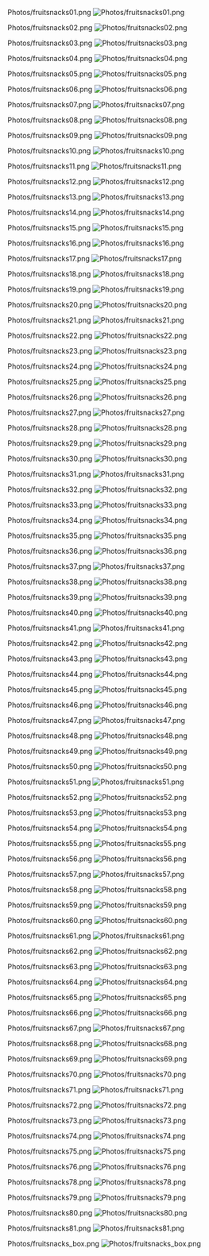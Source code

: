 Photos/fruitsnacks01.png
![`Photos/fruitsnacks01.png`](Photos/fruitsnacks01.png)


Photos/fruitsnacks02.png
![`Photos/fruitsnacks02.png`](Photos/fruitsnacks02.png)


Photos/fruitsnacks03.png
![`Photos/fruitsnacks03.png`](Photos/fruitsnacks03.png)


Photos/fruitsnacks04.png
![`Photos/fruitsnacks04.png`](Photos/fruitsnacks04.png)


Photos/fruitsnacks05.png
![`Photos/fruitsnacks05.png`](Photos/fruitsnacks05.png)


Photos/fruitsnacks06.png
![`Photos/fruitsnacks06.png`](Photos/fruitsnacks06.png)


Photos/fruitsnacks07.png
![`Photos/fruitsnacks07.png`](Photos/fruitsnacks07.png)


Photos/fruitsnacks08.png
![`Photos/fruitsnacks08.png`](Photos/fruitsnacks08.png)


Photos/fruitsnacks09.png
![`Photos/fruitsnacks09.png`](Photos/fruitsnacks09.png)


Photos/fruitsnacks10.png
![`Photos/fruitsnacks10.png`](Photos/fruitsnacks10.png)


Photos/fruitsnacks11.png
![`Photos/fruitsnacks11.png`](Photos/fruitsnacks11.png)


Photos/fruitsnacks12.png
![`Photos/fruitsnacks12.png`](Photos/fruitsnacks12.png)


Photos/fruitsnacks13.png
![`Photos/fruitsnacks13.png`](Photos/fruitsnacks13.png)


Photos/fruitsnacks14.png
![`Photos/fruitsnacks14.png`](Photos/fruitsnacks14.png)


Photos/fruitsnacks15.png
![`Photos/fruitsnacks15.png`](Photos/fruitsnacks15.png)


Photos/fruitsnacks16.png
![`Photos/fruitsnacks16.png`](Photos/fruitsnacks16.png)


Photos/fruitsnacks17.png
![`Photos/fruitsnacks17.png`](Photos/fruitsnacks17.png)


Photos/fruitsnacks18.png
![`Photos/fruitsnacks18.png`](Photos/fruitsnacks18.png)


Photos/fruitsnacks19.png
![`Photos/fruitsnacks19.png`](Photos/fruitsnacks19.png)


Photos/fruitsnacks20.png
![`Photos/fruitsnacks20.png`](Photos/fruitsnacks20.png)


Photos/fruitsnacks21.png
![`Photos/fruitsnacks21.png`](Photos/fruitsnacks21.png)


Photos/fruitsnacks22.png
![`Photos/fruitsnacks22.png`](Photos/fruitsnacks22.png)


Photos/fruitsnacks23.png
![`Photos/fruitsnacks23.png`](Photos/fruitsnacks23.png)


Photos/fruitsnacks24.png
![`Photos/fruitsnacks24.png`](Photos/fruitsnacks24.png)


Photos/fruitsnacks25.png
![`Photos/fruitsnacks25.png`](Photos/fruitsnacks25.png)


Photos/fruitsnacks26.png
![`Photos/fruitsnacks26.png`](Photos/fruitsnacks26.png)


Photos/fruitsnacks27.png
![`Photos/fruitsnacks27.png`](Photos/fruitsnacks27.png)


Photos/fruitsnacks28.png
![`Photos/fruitsnacks28.png`](Photos/fruitsnacks28.png)


Photos/fruitsnacks29.png
![`Photos/fruitsnacks29.png`](Photos/fruitsnacks29.png)


Photos/fruitsnacks30.png
![`Photos/fruitsnacks30.png`](Photos/fruitsnacks30.png)


Photos/fruitsnacks31.png
![`Photos/fruitsnacks31.png`](Photos/fruitsnacks31.png)


Photos/fruitsnacks32.png
![`Photos/fruitsnacks32.png`](Photos/fruitsnacks32.png)


Photos/fruitsnacks33.png
![`Photos/fruitsnacks33.png`](Photos/fruitsnacks33.png)


Photos/fruitsnacks34.png
![`Photos/fruitsnacks34.png`](Photos/fruitsnacks34.png)


Photos/fruitsnacks35.png
![`Photos/fruitsnacks35.png`](Photos/fruitsnacks35.png)


Photos/fruitsnacks36.png
![`Photos/fruitsnacks36.png`](Photos/fruitsnacks36.png)


Photos/fruitsnacks37.png
![`Photos/fruitsnacks37.png`](Photos/fruitsnacks37.png)


Photos/fruitsnacks38.png
![`Photos/fruitsnacks38.png`](Photos/fruitsnacks38.png)


Photos/fruitsnacks39.png
![`Photos/fruitsnacks39.png`](Photos/fruitsnacks39.png)


Photos/fruitsnacks40.png
![`Photos/fruitsnacks40.png`](Photos/fruitsnacks40.png)


Photos/fruitsnacks41.png
![`Photos/fruitsnacks41.png`](Photos/fruitsnacks41.png)


Photos/fruitsnacks42.png
![`Photos/fruitsnacks42.png`](Photos/fruitsnacks42.png)


Photos/fruitsnacks43.png
![`Photos/fruitsnacks43.png`](Photos/fruitsnacks43.png)


Photos/fruitsnacks44.png
![`Photos/fruitsnacks44.png`](Photos/fruitsnacks44.png)


Photos/fruitsnacks45.png
![`Photos/fruitsnacks45.png`](Photos/fruitsnacks45.png)


Photos/fruitsnacks46.png
![`Photos/fruitsnacks46.png`](Photos/fruitsnacks46.png)


Photos/fruitsnacks47.png
![`Photos/fruitsnacks47.png`](Photos/fruitsnacks47.png)


Photos/fruitsnacks48.png
![`Photos/fruitsnacks48.png`](Photos/fruitsnacks48.png)


Photos/fruitsnacks49.png
![`Photos/fruitsnacks49.png`](Photos/fruitsnacks49.png)


Photos/fruitsnacks50.png
![`Photos/fruitsnacks50.png`](Photos/fruitsnacks50.png)


Photos/fruitsnacks51.png
![`Photos/fruitsnacks51.png`](Photos/fruitsnacks51.png)


Photos/fruitsnacks52.png
![`Photos/fruitsnacks52.png`](Photos/fruitsnacks52.png)


Photos/fruitsnacks53.png
![`Photos/fruitsnacks53.png`](Photos/fruitsnacks53.png)


Photos/fruitsnacks54.png
![`Photos/fruitsnacks54.png`](Photos/fruitsnacks54.png)


Photos/fruitsnacks55.png
![`Photos/fruitsnacks55.png`](Photos/fruitsnacks55.png)


Photos/fruitsnacks56.png
![`Photos/fruitsnacks56.png`](Photos/fruitsnacks56.png)


Photos/fruitsnacks57.png
![`Photos/fruitsnacks57.png`](Photos/fruitsnacks57.png)


Photos/fruitsnacks58.png
![`Photos/fruitsnacks58.png`](Photos/fruitsnacks58.png)


Photos/fruitsnacks59.png
![`Photos/fruitsnacks59.png`](Photos/fruitsnacks59.png)


Photos/fruitsnacks60.png
![`Photos/fruitsnacks60.png`](Photos/fruitsnacks60.png)


Photos/fruitsnacks61.png
![`Photos/fruitsnacks61.png`](Photos/fruitsnacks61.png)


Photos/fruitsnacks62.png
![`Photos/fruitsnacks62.png`](Photos/fruitsnacks62.png)


Photos/fruitsnacks63.png
![`Photos/fruitsnacks63.png`](Photos/fruitsnacks63.png)


Photos/fruitsnacks64.png
![`Photos/fruitsnacks64.png`](Photos/fruitsnacks64.png)


Photos/fruitsnacks65.png
![`Photos/fruitsnacks65.png`](Photos/fruitsnacks65.png)


Photos/fruitsnacks66.png
![`Photos/fruitsnacks66.png`](Photos/fruitsnacks66.png)


Photos/fruitsnacks67.png
![`Photos/fruitsnacks67.png`](Photos/fruitsnacks67.png)


Photos/fruitsnacks68.png
![`Photos/fruitsnacks68.png`](Photos/fruitsnacks68.png)


Photos/fruitsnacks69.png
![`Photos/fruitsnacks69.png`](Photos/fruitsnacks69.png)


Photos/fruitsnacks70.png
![`Photos/fruitsnacks70.png`](Photos/fruitsnacks70.png)


Photos/fruitsnacks71.png
![`Photos/fruitsnacks71.png`](Photos/fruitsnacks71.png)


Photos/fruitsnacks72.png
![`Photos/fruitsnacks72.png`](Photos/fruitsnacks72.png)


Photos/fruitsnacks73.png
![`Photos/fruitsnacks73.png`](Photos/fruitsnacks73.png)


Photos/fruitsnacks74.png
![`Photos/fruitsnacks74.png`](Photos/fruitsnacks74.png)


Photos/fruitsnacks75.png
![`Photos/fruitsnacks75.png`](Photos/fruitsnacks75.png)


Photos/fruitsnacks76.png
![`Photos/fruitsnacks76.png`](Photos/fruitsnacks76.png)


Photos/fruitsnacks78.png
![`Photos/fruitsnacks78.png`](Photos/fruitsnacks78.png)


Photos/fruitsnacks79.png
![`Photos/fruitsnacks79.png`](Photos/fruitsnacks79.png)


Photos/fruitsnacks80.png
![`Photos/fruitsnacks80.png`](Photos/fruitsnacks80.png)


Photos/fruitsnacks81.png
![`Photos/fruitsnacks81.png`](Photos/fruitsnacks81.png)


Photos/fruitsnacks_box.png
![`Photos/fruitsnacks_box.png`](Photos/fruitsnacks_box.png)


